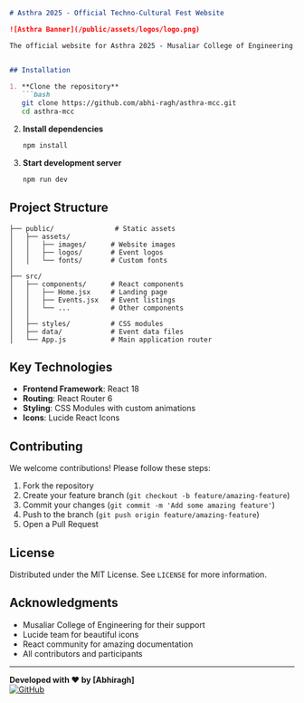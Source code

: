 ```markdown
# Asthra 2025 - Official Techno-Cultural Fest Website

![Asthra Banner](/public/assets/logos/logo.png)

The official website for Asthra 2025 - Musaliar College of Engineering's premier techno-cultural fest.


## Installation

1. **Clone the repository**
   ```bash
   git clone https://github.com/abhi-ragh/asthra-mcc.git
   cd asthra-mcc
   ```

2. **Install dependencies**
   ```bash
   npm install
   ```

3. **Start development server**
   ```bash
   npm run dev
   ```

## Project Structure

```
├── public/               # Static assets
│   ├── assets/
│   │   ├── images/      # Website images
│   │   ├── logos/       # Event logos
│   │   └── fonts/       # Custom fonts
│
├── src/
│   ├── components/      # React components
│   │   ├── Home.jsx     # Landing page
│   │   ├── Events.jsx   # Event listings
│   │   └── ...          # Other components
│   │
│   ├── styles/          # CSS modules
│   ├── data/            # Event data files
│   └── App.js           # Main application router
```

## Key Technologies

- **Frontend Framework**: React 18
- **Routing**: React Router 6
- **Styling**: CSS Modules with custom animations
- **Icons**: Lucide React Icons

## Contributing

We welcome contributions! Please follow these steps:

1. Fork the repository
2. Create your feature branch (`git checkout -b feature/amazing-feature`)
3. Commit your changes (`git commit -m 'Add some amazing feature'`)
4. Push to the branch (`git push origin feature/amazing-feature`)
5. Open a Pull Request

## License

Distributed under the MIT License. See `LICENSE` for more information.

## Acknowledgments

- Musaliar College of Engineering for their support
- Lucide team for beautiful icons
- React community for amazing documentation
- All contributors and participants

---

**Developed with ❤️ by [Abhiragh]**  
[![GitHub](https://img.shields.io/badge/GitHub-Profile-lightgrey)](https://github.com/abhi-ragh)
```